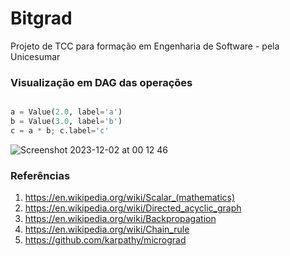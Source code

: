 # Bitgrad
Projeto de TCC para formação em Engenharia de Software - pela Unicesumar

### Visualização em DAG das operações

```python

a = Value(2.0, label='a')
b = Value(3.0, label='b')
c = a * b; c.label='c'

```
![Screenshot 2023-12-02 at 00 12 46](https://github.com/jueduardo/bitgrad/assets/136407649/3df1dace-173f-4e58-9c21-16335df6364b)

### Referências

1. https://en.wikipedia.org/wiki/Scalar_(mathematics)
2. https://en.wikipedia.org/wiki/Directed_acyclic_graph
3. https://en.wikipedia.org/wiki/Backpropagation
4. https://en.wikipedia.org/wiki/Chain_rule
5. https://github.com/karpathy/micrograd
